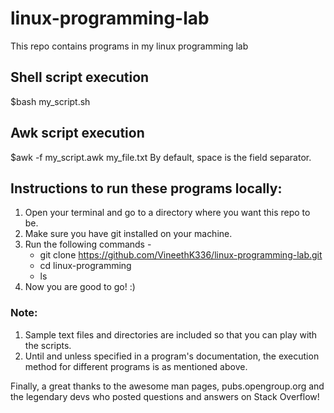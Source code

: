 # linux-programming-lab
This repo contains programs in my linux programming lab

## Shell script execution
$bash my_script.sh

## Awk script execution
$awk -f my_script.awk my_file.txt
By default, space is the field separator.

## Instructions to run these programs locally:
1. Open your terminal and go to a directory where you want this repo to be.
2. Make sure you have git installed on your machine.
3. Run the following commands -
    * git clone https://github.com/VineethK336/linux-programming-lab.git
    * cd linux-programming
    * ls
4. Now you are good to go! :)

### Note:
1. Sample text files and directories are included so that you can play with the scripts.
2. Until and unless specified in a program's documentation, the execution method for different programs is as mentioned above.

Finally, a great thanks to the awesome man pages, pubs.opengroup.org and the
legendary devs who posted questions and answers on Stack Overflow!
